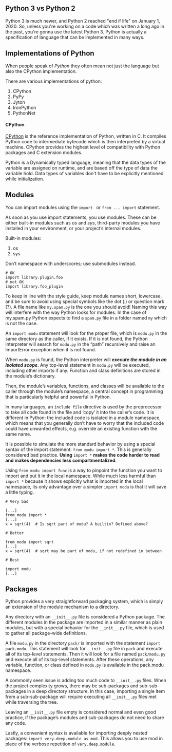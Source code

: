 
## Python 3 vs Python 2

Python 3 is much newer, and Python 2 reached "end if life" on January 1, 2020. So, unless you're working on a code which was written a long ago in the past, you're gonna use the latest Python 3. Python is actually a specification of language that can be implemented in many ways.
## Implementations of Python

When people speak of _Python_ they often mean not just the language but also the CPython implementation.

There are various implementations of python:
1. CPython
2. PyPy
3. Jyton
4. IronPython
5. PythonNet

#### CPython[](https://docs.python-guide.org/starting/which-python/#cpython "Permalink to this headline")

[CPython](http://www.python.org) is the reference implementation of Python, written in C. It compiles Python code to intermediate bytecode which is then interpreted by a virtual machine. CPython provides the highest level of compatibility with Python packages and C extension modules.

Python is a Dynamically typed language, meaning that the data types of the variable are assigned on runtime, and are based off the type of data the variable hold. Data types of variables don't have to be explicitly mentioned while initialization.

## Modules

You can import modules using the ```import ``` or ```from ... import``` statement.

As soon as you use import statements, you use modules. These can be either built-in modules such as *os* and *sys*, third-party modules you have installed in your environment, or your project’s internal modules.

Built-in modules:
1. os
2. sys

Don’t namespace with underscores; use submodules instead.

```
# OK
import library.plugin.foo
# not OK
import library.foo_plugin
```

To keep in line with the style guide, keep module names short, lowercase, and be sure to avoid using special symbols like the dot (.) or question mark (?). A file name like `my.spam.py` is the one you should avoid! Naming this way will interfere with the way Python looks for modules. In the case of my.spam.py Python expects to find a `spam.py` file in a folder named `my` which is not the case.

An `import modu` statement will look for the proper file, which is `modu.py` in the same directory as the caller, if it exists. If it is not found, the Python interpreter will search for `modu.py` in the “path” recursively and raise an ImportError exception when it is not found.

When `modu.py` is found, the Python interpreter will ***execute the module in an isolated scope***. Any top-level statement in `modu.py` will be executed, including other imports if any. Function and class definitions are stored in the module’s dictionary.

Then, the module’s variables, functions, and classes will be available to the caller through the module’s namespace, a central concept in programming that is particularly helpful and powerful in Python.

In many languages, an `include file` directive is used by the preprocessor to take all code found in the file and ‘copy’ it into the caller’s code. It is different in Python: the included code is isolated in a module namespace, which means that you generally don’t have to worry that the included code could have unwanted effects, e.g. override an existing function with the same name.

It is possible to simulate the more standard behavior by using a special syntax of the import statement: `from modu import *`. This is generally considered bad practice. **Using** `import *` **makes the code harder to read and makes dependencies less compartmentalized**.

Using `from modu import func` is a way to pinpoint the function you want to import and put it in the local namespace. While much less harmful than `import *` because it shows explicitly what is imported in the local namespace, its only advantage over a simpler `import modu` is that it will save a little typing.

```
# Very bad

[...]
from modu import *
[...]
x = sqrt(4)  # Is sqrt part of modu? A builtin? Defined above?

# Better

from modu import sqrt
[...]
x = sqrt(4)  # sqrt may be part of modu, if not redefined in between

# Best

import modu
[...]
```

## Packages

Python provides a very straightforward packaging system, which is simply an extension of the module mechanism to a directory.

Any directory with an `__init__.py` file is considered a Python package. The different modules in the package are imported in a similar manner as plain modules, but with a special behavior for the `__init__.py` file, which is used to gather all package-wide definitions.

A file `modu.py` in the directory `pack/` is imported with the statement `import pack.modu`. This statement will look for `__init__.py` file in `pack` and execute all of its top-level statements. Then it will look for a file named `pack/modu.py` and execute all of its top-level statements. After these operations, any variable, function, or class defined in `modu.py` is available in the pack.modu namespace.

A commonly seen issue is adding too much code to `__init__.py` files. When the project complexity grows, there may be sub-packages and sub-sub-packages in a deep directory structure. In this case, importing a single item from a sub-sub-package will require executing all `__init__.py` files met while traversing the tree.

Leaving an `__init__.py` file empty is considered normal and even good practice, if the package’s modules and sub-packages do not need to share any code.

Lastly, a convenient syntax is available for importing deeply nested packages: `import very.deep.module as mod`. This allows you to use mod in place of the verbose repetition of `very.deep.module`.





